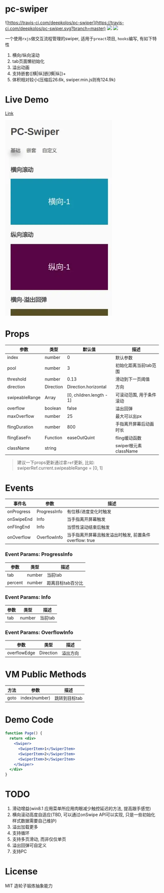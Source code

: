 # pc-swiper

![https://travis-ci.com/deepkolos/pc-swiper](https://travis-ci.com/deepkolos/pc-swiper.svg?branch=master)
![](https://img.shields.io/npm/dt/pc-swiper.svg)
![](https://img.shields.io/npm/v/pc-swiper.svg)

一个使用`rxjs`做交互流程管理的swiper, 适用于`preact`项目, `hooks`编写, 有如下特性

1. 横向/纵向滚动
2. tab页面懒初始化
3. 溢出动画
4. 支持嵌套([横|纵]嵌[横|纵])+
5. 体积相对较小(压缩后26.6k, swiper.min.js则有124.9k)

# Live Demo

[Link](https://deepkolos.github.io/pc-swiper/)

![demo](https://raw.githubusercontent.com/deepkolos/pc-swiper/master/demo.webp)

# Props

| 参数           | 类型      | 默认值                   | 描述                     |
| -------------- | --------- | ------------------------ | ------------------------ |
| index          | number    | 0                        | 默认参数                 |
| pool           | number    | 3                        | 初始化距离当前tab范围    |
| threshold      | number    | 0.13                     | 滑动到下一页阈值         |
| direction      | Direction | Direction.horizontal     | 方向                     |
| swipeableRange | Array     | [0, children.length - 1] | 可滚动范围, 用于条件滚动 |
| overflow       | boolean   | false                    | 溢出回弹                 |
| maxOverflow    | number    | 25                       | 最大可以出px             |
| flingDuration  | number    | 800                      | 手指离开屏幕后动画时长   |
| flingEaseFn    | Function  | easeOutQuint             | fling缓动函数            |
| className      | string    |                          | swiper根元素className    |

> 建议一下props更新通过拿`ref`更新, 比如: swiperRef.current.swipeableRange = [0, 1]

# Events

| 事件名     | 参数         | 描述                                                   |
| ---------- | ------------ | ------------------------------------------------------ |
| onProgress | ProgressInfo | 有位移/进度变化时触发                                  |
| onSwipeEnd | Info         | 当手指离开屏幕触发                                     |
| onFlingEnd | Info         | 当惯性滚动结束后触发                                   |
| onOverflow | OverflowInfo | 当手指离开屏幕且触发溢出时触发, 前置条件overflow: true |

### Event Params: ProgressInfo

| 参数    | 类型   | 描述              |
| ------- | ------ | ----------------- |
| tab     | number | 当前tab           |
| percent | number | 距离目标tab百分比 |

### Event Params: Info

| 参数 | 类型   | 描述    |
| ---- | ------ | ------- |
| tab  | number | 当前tab |


### Event Params: OverflowInfo

| 参数         | 类型      | 描述     |
| ------------ | --------- | -------- |
| overflowEdge | Direction | 溢出方向 |

# VM Public Methods

| 方法 | 参数          | 描述          |
| ---- | ------------- | ------------- |
| goto | index(number) | 跳转到目标tab |

# Demo Code

```jsx
function Page() {
  return <div>
    <Swiper>
      <SwiperItem>1</SwiperItem>
      <SwiperItem>2</SwiperItem>
      <SwiperItem>3</SwiperItem>
    </Swiper>
  </div>
}
```

# TODO

1. 滑动增益(win8.1 应用菜单所应用肉眼减少触控延迟的方法, 提高跟手感觉)
2. 横向滚动高度自适应(TBD, 可以通过onSwipe API可以实现, 只是一些初始化样式数据需要自己维护)
3. 溢出加载更多
5. 支持循环
6. 支持多页滑动, 而非仅仅单页
7. 溢出回弹可自定义
8. 支持PC

# License

MIT 造轮子锻炼抽象能力
